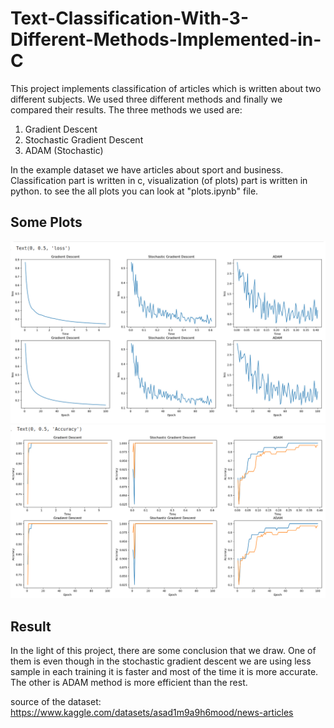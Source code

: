 # Text-Classification-With-3-Different-Methods-Implemented-in-C

This project implements classification of articles which is written about two different subjects. We used three different methods and finally we compared their results. The three methods we used are:

1. Gradient Descent
2. Stochastic Gradient Descent
3. ADAM (Stochastic)

In the example dataset we have articles about sport and business. Classification part is written in c, visualization (of plots) part is written in python.
to see the all plots you can look at "plots.ipynb" file.

## Some Plots

![image](imgs/image1.png)
![image](imgs/image2.png)

## Result

In the light of this project, there are some conclusion that we draw. One of them is even though in the stochastic gradient descent we are using less sample in each training it is faster and most of the time it is more accurate. The other is ADAM method is more efficient than the rest.

source of the dataset: https://www.kaggle.com/datasets/asad1m9a9h6mood/news-articles
